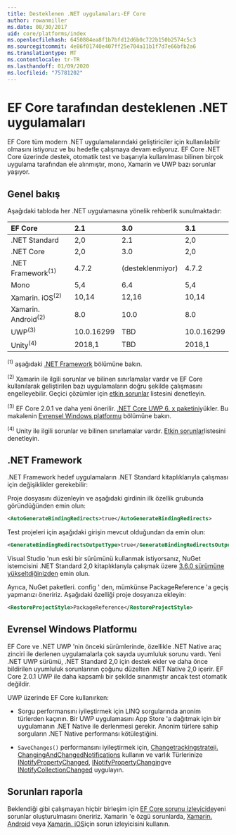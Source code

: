 ```yaml
---
title: Desteklenen .NET uygulamaları-EF Core
author: rowanmiller
ms.date: 08/30/2017
uid: core/platforms/index
ms.openlocfilehash: 6450884ea8f1b7bfd12d6b0c722b150b2574c5c3
ms.sourcegitcommit: 4e86f01740e407ff25e704a11b1f7d7e66bfb2a6
ms.translationtype: MT
ms.contentlocale: tr-TR
ms.lasthandoff: 01/09/2020
ms.locfileid: "75781202"
---
```

# <a name="net-implementations-supported-by-ef-core"></a>EF Core tarafından desteklenen .NET uygulamaları

EF Core tüm modern .NET uygulamalarındaki geliştiriciler için kullanılabilir olmasını istiyoruz ve bu hedefle çalışmaya devam ediyoruz. EF Core .NET Core üzerinde destek, otomatik test ve başarıyla kullanılması bilinen birçok uygulama tarafından ele alınmıştır, mono, Xamarin ve UWP bazı sorunlar yaşıyor.

## <a name="overview"></a>Genel bakış

Aşağıdaki tabloda her .NET uygulamasına yönelik rehberlik sunulmaktadır:

| EF Core                       | 2.1        | 3.0             | 3.1        |
|:------------------------------|:-----------|:----------------|:-----------|
| .NET Standard                 | 2,0        | 2.1             | 2,0        |
| .NET Core                     | 2,0        | 3.0             | 2,0        |
| .NET Framework<sup>(1)</sup>  | 4.7.2      | (desteklenmiyor) | 4.7.2      |
| Mono                          | 5,4        | 6.4             | 5,4        |
| Xamarin. iOS<sup>(2)</sup>     | 10,14      | 12,16           | 10,14      |
| Xamarin. Android<sup>(2)</sup> | 8.0        | 10.0            | 8.0        |
| UWP<sup>(3)</sup>             | 10.0.16299 | TBD             | 10.0.16299 |
| Unity<sup>(4)</sup>           | 2018,1     | TBD             | 2018,1     |

<sup>(1)</sup> aşağıdaki [.NET Framework](#net-framework) bölümüne bakın.

<sup>(2)</sup> Xamarin ile ilgili sorunlar ve bilinen sınırlamalar vardır ve EF Core kullanılarak geliştirilen bazı uygulamaların doğru şekilde çalışmasını engelleyebilir. Geçici çözümler için [etkin sorunlar](https://github.com/aspnet/entityframeworkCore/issues?q=is%3Aopen+is%3Aissue+label%3Aarea-xamarin) listesini denetleyin.

<sup>(3)</sup> EF Core 2.0.1 ve daha yeni önerilir. [.NET Core UWP 6. x paketini](https://www.nuget.org/packages/Microsoft.NETCore.UniversalWindowsPlatform/)yükler. Bu makalenin [Evrensel Windows platformu](#universal-windows-platform) bölümüne bakın.

<sup>(4)</sup> Unity ile ilgili sorunlar ve bilinen sınırlamalar vardır. [Etkin sorunlar](https://github.com/aspnet/entityframeworkCore/issues?q=is%3Aopen+is%3Aissue+label%3Aarea-unity)listesini denetleyin.

## <a name="net-framework"></a>.NET Framework

.NET Framework hedef uygulamaların .NET Standard kitaplıklarıyla çalışması için değişiklikler gerekebilir:

Proje dosyasını düzenleyin ve aşağıdaki girdinin ilk özellik grubunda göründüğünden emin olun:

``` xml
<AutoGenerateBindingRedirects>true</AutoGenerateBindingRedirects>
```

Test projeleri için aşağıdaki girişin mevcut olduğundan da emin olun:

``` xml
<GenerateBindingRedirectsOutputType>true</GenerateBindingRedirectsOutputType>
```

Visual Studio 'nun eski bir sürümünü kullanmak istiyorsanız, NuGet istemcisini .NET Standard 2,0 kitaplıklarıyla çalışmak üzere [3.6.0 sürümüne yükseltdiğinizden](https://www.nuget.org/downloads) emin olun.

Ayrıca, NuGet paketleri. config ' den, mümkünse PackageReference 'a geçiş yapmanızı öneririz. Aşağıdaki özelliği proje dosyanıza ekleyin:

``` xml
<RestoreProjectStyle>PackageReference</RestoreProjectStyle>
```

## <a name="universal-windows-platform"></a>Evrensel Windows Platformu

EF Core ve .NET UWP 'nin önceki sürümlerinde, özellikle .NET Native araç zinciri ile derlenen uygulamalarla çok sayıda uyumluluk sorunu vardı. Yeni .NET UWP sürümü, .NET Standard 2,0 için destek ekler ve daha önce bildirilen uyumluluk sorunlarının çoğunu düzelten .NET Native 2,0 içerir. EF Core 2.0.1 UWP ile daha kapsamlı bir şekilde sınanmıştır ancak test otomatik değildir.

UWP üzerinde EF Core kullanırken:

* Sorgu performansını iyileştirmek için LINQ sorgularında anonim türlerden kaçının. Bir UWP uygulamasını App Store 'a dağıtmak için bir uygulamanın .NET Native ile derlenmesi gerekir. Anonim türlere sahip sorguların .NET Native performansı kötüleştiğini.

* `SaveChanges()` performansını iyileştirmek için, [Changetrackingstrateji. ChangingAndChangedNotifications](/dotnet/api/microsoft.entityframeworkcore.changetrackingstrategy) kullanın ve varlık Türlerinize [INotifyPropertyChanged](https://msdn.microsoft.com/library/system.componentmodel.inotifypropertychanged.aspx), [INotifyPropertyChanging](https://msdn.microsoft.com/library/system.componentmodel.inotifypropertychanging.aspx)ve [INotifyCollectionChanged](https://msdn.microsoft.com/library/system.collections.specialized.inotifycollectionchanged.aspx) uygulayın.

## <a name="report-issues"></a>Sorunları raporla

Beklendiği gibi çalışmayan hiçbir birleşim için [EF Core sorunu izleyicide](https://github.com/aspnet/entityframeworkcore/issues/new)yeni sorunlar oluşturulmasını öneririz. Xamarin 'e özgü sorunlarda, [Xamarin. Android](https://github.com/xamarin/xamarin-android/issues/new) veya [Xamarin. iOS](https://github.com/xamarin/xamarin-macios/issues/new)için sorun izleyicisini kullanın.
